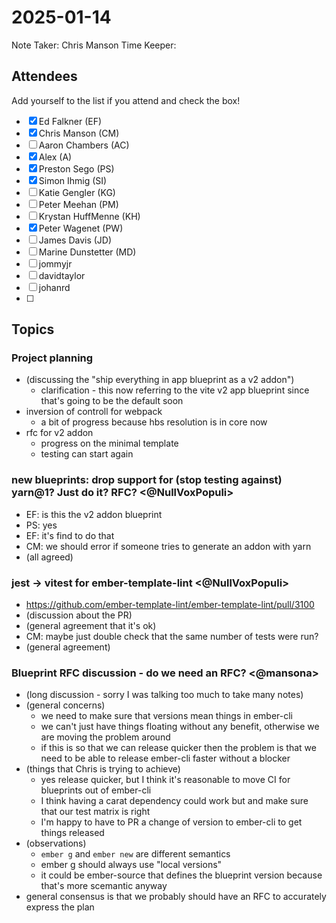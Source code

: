 # 2025-01-14

Note Taker: Chris Manson
Time Keeper: 

## Attendees

Add yourself to the list if you attend and check the box!

- [x] Ed Falkner (EF)
- [x] Chris Manson (CM)
- [ ] Aaron Chambers (AC)
- [x] Alex (A)
- [x] Preston Sego (PS)
- [x] Simon Ihmig (SI)
- [ ] Katie Gengler (KG)
- [ ] Peter Meehan (PM)
- [ ] Krystan HuffMenne (KH)
- [x] Peter Wagenet (PW)
- [ ] James Davis (JD)
- [ ] Marine Dunstetter (MD)
- [ ] jommyjr
- [ ] davidtaylor
- [ ] johanrd
- [ ] 

## Topics

### Project planning 

- (discussing the "ship everything in app blueprint as a v2 addon")
  - clarification - this now referring to the vite v2 app blueprint since that's going to be the default soon
- inversion of controll for webpack
  - a bit of progress because hbs resolution is in core now
- rfc for v2 addon 
  - progress on the minimal template
  - testing can start again 

### new blueprints: drop support for (stop testing against) yarn@1? Just do it? RFC? <@NullVoxPopuli>

- EF: is this the v2 addon blueprint
- PS: yes
- EF: it's find to do that
- CM: we should error if someone tries to generate an addon with yarn
- (all agreed)

### jest -> vitest for ember-template-lint <@NullVoxPopuli>

- https://github.com/ember-template-lint/ember-template-lint/pull/3100
- (discussion about the PR)
- (general agreement that it's ok)
- CM: maybe just double check that the same number of tests were run? 
- (general agreement)

### Blueprint RFC discussion - do we need an RFC? <@mansona>

- (long discussion - sorry I was talking too much to take many notes)
- (general concerns)
  - we need to make sure that versions mean things in ember-cli
  - we can't just have things floating without any benefit, otherwise we are moving the problem around
  - if this is so that we can release quicker then the problem is that we need to be able to release ember-cli faster without a blocker
- (things that Chris is trying to achieve)
  - yes release quicker, but I think it's reasonable to move CI for blueprints out of ember-cli
  - I think having a carat dependency could work but and make sure that our test matrix is right
  - I'm happy to have to PR a change of version to ember-cli to get things released 
- (observations)
  - `ember g` and `ember new` are different semantics
  - ember g should always use "local versions" 
  - it could be ember-source that defines the blueprint version because that's more scemantic anyway
- general consensus is that we probably should have an RFC to accurately express the plan 